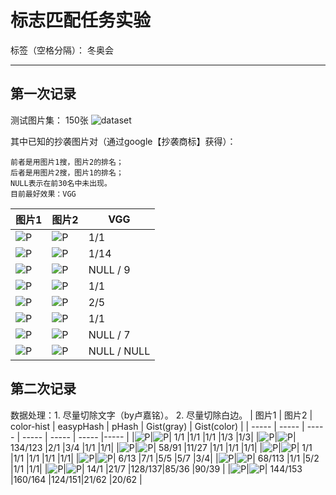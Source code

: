 # 标志匹配任务实验

标签（空格分隔）： 冬奥会

---
## 第一次记录
测试图片集： 150张
![dataset][1]

其中已知的抄袭图片对（通过google【抄袭商标】获得）：

    前者是用图片1搜，图片2的排名；
    后者是用图片2搜，图片1的排名；
    NULL表示在前30名中未出现。
    目前最好效果：VGG
    
| 图片1  | 图片2  | VGG| 
| -----  | -----  | ----- |
|![P][2] |![P][3] | 1/1 |
|![P][4] |![P][5] | 1/14 |
|![P][6] |![P][7] | NULL / 9 |
|![P][8] |![P][9] | 1/1 |
|![P][10]|![P][11]| 2/5 |
|![P][12]|![P][13]| 1/1 |
|![P][14]|![P][15]| NULL / 7 |
|![P][16]|![P][17]| NULL / NULL |

## 第二次记录

数据处理：1. 尽量切除文字（by卢嘉铭）。  2. 尽量切除白边。
| 图片1  | 图片2  | color-hist | easypHash | pHash | Gist(gray) | Gist(color) |
| -----  | -----  | -----      | -----     | ----- | -----      |-----      |
|![P][18]|![P][19]| 1/1        |1/1        |1/1    |1/3         |1/3|
|![P][20]|![P][21]| 134/123    |2/1        |3/4    |1/1         |1/1|
|![P][22]|![P][23]| 58/91      |11/27      |1/1    |1/1         |1/1|
|![P][24]|![P][25]| 1/1        |1/1        |1/1    |1/1         |1/1|
|![P][26]|![P][27]| 6/13       |7/1        |5/5    |5/7         |3/4|
|![P][28]|![P][29]| 68/113     |1/1        |5/2    |1/1         |1/1|
|![P][30]|![P][31]| 14/1       |21/7       |128/137|85/36       |90/39 |
|![P][32]|![P][34]| 144/153    |160/164    |124/151|21/62       |20/62 |


  [1]: http://static.zybuluo.com/lrl940607/2l1fhg6l8kzpx96hyimzf3uc/Screen%20Shot%202017-07-17%20at%201.18.37%20PM.png
  [2]: http://static.zybuluo.com/lrl940607/npcv3q6otrfwg9cnh92z9394/Screen%20Shot%202017-07-15%20at%209.49.19%20PM.png
  [3]: http://static.zybuluo.com/lrl940607/m74y3cpsgf5wlcwrnw4xtrj4/Screen%20Shot%202017-07-15%20at%209.49.22%20PM.png
  [4]: http://static.zybuluo.com/lrl940607/o4yz3eyubg9lw0fgtvhdfott/Screen%20Shot%202017-07-15%20at%209.50.06%20PM.png
  [5]: http://static.zybuluo.com/lrl940607/ykdc09dxivm5wpqi0wxkce6z/Screen%20Shot%202017-07-15%20at%209.50.02%20PM.png
  [6]: http://static.zybuluo.com/lrl940607/52qku9bcdz3sowf0m22jwarz/Screen%20Shot%202017-07-15%20at%209.49.44%20PM.png
  [7]: http://static.zybuluo.com/lrl940607/rtdast5dc006hm3n6ni6tr0w/Screen%20Shot%202017-07-15%20at%209.49.48%20PM.png
  [8]: http://static.zybuluo.com/lrl940607/ebqz55rbnbxxgk8qj2eeyv3w/Screen%20Shot%202017-07-15%20at%209.48.52%20PM.png
  [9]: http://static.zybuluo.com/lrl940607/5vok75yxmnupu9glfaotjhwk/Screen%20Shot%202017-07-15%20at%209.48.45%20PM.png
  [10]: http://static.zybuluo.com/lrl940607/na0gjp1y9d1jzothk5lrj8fw/Screen%20Shot%202017-07-15%20at%209.48.40%20PM.png
  [11]: http://static.zybuluo.com/lrl940607/zhsrz3ocqybevxkkbzsmzlal/Screen%20Shot%202017-07-15%20at%209.48.34%20PM.png
  [12]: http://static.zybuluo.com/lrl940607/z8s4ha9m5ob6m6cmuhzscyyg/Screen%20Shot%202017-07-15%20at%209.49.38%20PM.png
  [13]: http://static.zybuluo.com/lrl940607/pdqs0wy1k0dk3oqv1kb5kcyv/Screen%20Shot%202017-07-15%20at%209.49.34%20PM.png
  [14]: http://static.zybuluo.com/lrl940607/shwkmfrr1eg40qp5ro904wou/Screen%20Shot%202017-07-15%20at%209.49.09%20PM.png
  [15]: http://static.zybuluo.com/lrl940607/83mhm6pc23p7n3u03cvzzzz1/Screen%20Shot%202017-07-15%20at%209.48.58%20PM.png
  [16]: http://static.zybuluo.com/lrl940607/zmzpu6xjadycna25243lec9k/Screen%20Shot%202017-07-15%20at%209.48.28%20PM.png
  [17]: http://static.zybuluo.com/lrl940607/gea9zy3z1yl4qj9hfg7r3lop/Screen%20Shot%202017-07-15%20at%209.48.22%20PM.png
  [18]: http://static.zybuluo.com/lrl940607/cr52l6xkjhvsmbvbxig5vfoo/image_150.jpg
  [19]: http://static.zybuluo.com/lrl940607/63k9odqbj5hj4nuv4l3rd1rp/image_35.jpg
  [20]: http://static.zybuluo.com/lrl940607/td12ox7378tnubv31eh6o3ib/image_139.jpg
  [21]: http://static.zybuluo.com/lrl940607/vbqas4106w5wbrenx43l4zr2/image_152.jpg
  [22]: http://static.zybuluo.com/lrl940607/flhizewu68xakkq4lrvu5m8y/image_155.jpg
  [23]: http://static.zybuluo.com/lrl940607/ryh0b8effezbe4xhpgn4b18m/image_18.jpg
  [24]: http://static.zybuluo.com/lrl940607/agnwo1p4yzdmr9l3q1z1t8jf/image_1.jpg
  [25]: http://static.zybuluo.com/lrl940607/wd9x9bu9d16n6q7yml3gjvj4/image_76.jpg
  [26]: http://static.zybuluo.com/lrl940607/7xfsnlxub2ggfmbmug26ts82/image_99.jpg
  [27]: http://static.zybuluo.com/lrl940607/8g6v7483kfsk4hfdl9ubmlxx/image_128.jpg
  [28]: http://static.zybuluo.com/lrl940607/q769ysdea568d33c8b89bi6z/image_37.jpg
  [29]: http://static.zybuluo.com/lrl940607/5xmk7ipy6fz62kq5hk4s53zl/image_160.jpg
  [30]: http://static.zybuluo.com/lrl940607/jydh77g3ei5gvs8wcg1a7zq6/image_57.jpg
  [31]: http://static.zybuluo.com/lrl940607/m3alzs6zanwz9iuhkkl4yc7w/image_159.jpg
  [32]: http://static.zybuluo.com/lrl940607/5xgxjymoox9i5auz5qvb17c0/image_84.jpg
  [33]: http://static.zybuluo.com/lrl940607/gea9zy3z1yl4qj9hfg7r3lop/Screen%20Shot%202017-07-15%20at%209.48.22%20PM.png
  [34]: http://static.zybuluo.com/lrl940607/jygl2qhm0jsp9u9e2tx1aqco/image_140.jpg